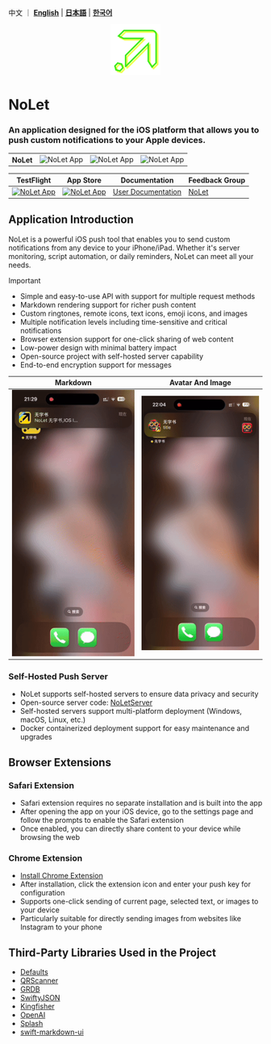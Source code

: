   
中文 ｜ **[English](README.EN.md)** | **[日本語](README.JA.md)** | **[한국어](README.KO.md)**

<p align="center">

<img src="/_media/egglogo.png" alt="NoLet" title="NoLet" width="100"/>

</p>

# NoLet
### An application designed for the iOS platform that allows you to push custom notifications to your Apple devices.

<table>
  <tr>
    <th style="border: none;"><strong>NoLet</strong></th>
    <td style="border: none;"><img src="https://img.shields.io/badge/Xcode-16.2-blue?logo=Xcode&logoColor=white" alt="NoLet App"></td>
    <td style="border: none;"><img src="https://img.shields.io/badge/Swift-5.10-red?logo=Swift&logoColor=white" alt="NoLet App"></td>
    <td style="border: none;"><img src="https://img.shields.io/badge/iOS-16.0+-green?logo=apple&logoColor=white" alt="NoLet App"></td>
  </tr>
</table>

| TestFlight | App Store | Documentation | Feedback Group |
|-------|--------|-------|--------|
|[<img src="https://is1-ssl.mzstatic.com/image/thumb/Purple221/v4/fc/78/a0/fc78a0ee-dc6b-00d9-85be-e74c24b2bcb5/AppIcon-85-220-0-4-2x.png/512x0w.webp" alt="NoLet App" height="45"> ](https://testflight.apple.com/join/PMPaM6BR) | [<img src="https://developer.apple.com/assets/elements/badges/download-on-the-app-store.svg" alt="NoLet App" height="40">](https://apps.apple.com/app/id6615073345)| [User Documentation](https://wiki.wzs.app) | [NoLet](https://t.me/PushToMe) |


## Application Introduction

NoLet is a powerful iOS push tool that enables you to send custom notifications from any device to your iPhone/iPad. Whether it's server monitoring, script automation, or daily reminders, NoLet can meet all your needs.

> [!IMPORTANT]
>
>  - Simple and easy-to-use API with support for multiple request methods
>  - Markdown rendering support for richer push content
>  - Custom ringtones, remote icons, text icons, emoji icons, and images
>  - Multiple notification levels including time-sensitive and critical notifications
>  - Browser extension support for one-click sharing of web content
>  - Low-power design with minimal battery impact
>  - Open-source project with self-hosted server capability
>  - End-to-end encryption support for messages



|Markdown|Avatar And Image|
|-------|--------|
|<img src="/_media/markdown.gif" width="350">|<img src="/_media/avatarAndImage.gif" width="350">|
  

### Self-Hosted Push Server

* NoLet supports self-hosted servers to ensure data privacy and security
* Open-source server code: [NoLetServer](https://github.com/sunvc/NoLets)
* Self-hosted servers support multi-platform deployment (Windows, macOS, Linux, etc.)
* Docker containerized deployment support for easy maintenance and upgrades

## Browser Extensions

### Safari Extension

* Safari extension requires no separate installation and is built into the app
* After opening the app on your iOS device, go to the settings page and follow the prompts to enable the Safari extension
* Once enabled, you can directly share content to your device while browsing the web

### Chrome Extension

* [Install Chrome Extension](https://chromewebstore.google.com/detail/bbhjjpgkahbphfmllckjjpkgpcaghgjk)
* After installation, click the extension icon and enter your push key for configuration
* Supports one-click sending of current page, selected text, or images to your device
* Particularly suitable for directly sending images from websites like Instagram to your phone


## Third-Party Libraries Used in the Project

* [Defaults](https://github.com/sindresorhus/Defaults)
* [QRScanner](https://github.com/mercari/QRScanner)
* [GRDB](https://github.com/groue/GRDB.swift.git)
* [SwiftyJSON](https://github.com/SwiftyJSON/SwiftyJSON)
* [Kingfisher](https://github.com/onevcat/Kingfisher)
* [OpenAI](https://github.com/MacPaw/OpenAI)
* [Splash](https://github.com/AugustDev/Splash)
* [swift-markdown-ui](https://github.com/gonzalezreal/swift-markdown-ui)